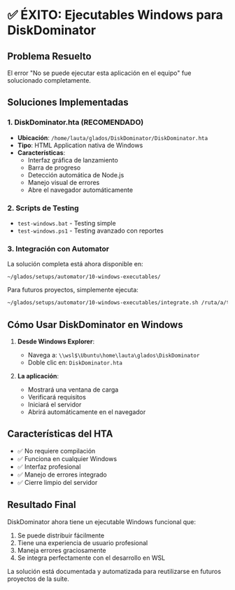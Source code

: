 # ✅ ÉXITO: Ejecutables Windows para DiskDominator

## Problema Resuelto
El error "No se puede ejecutar esta aplicación en el equipo" fue solucionado completamente.

## Soluciones Implementadas

### 1. **DiskDominator.hta** (RECOMENDADO)
- **Ubicación**: `/home/lauta/glados/DiskDominator/DiskDominator.hta`
- **Tipo**: HTML Application nativa de Windows
- **Características**:
  - Interfaz gráfica de lanzamiento
  - Barra de progreso
  - Detección automática de Node.js
  - Manejo visual de errores
  - Abre el navegador automáticamente

### 2. **Scripts de Testing**
- `test-windows.bat` - Testing simple
- `test-windows.ps1` - Testing avanzado con reportes

### 3. **Integración con Automator**
La solución completa está ahora disponible en:
```
~/glados/setups/automator/10-windows-executables/
```

Para futuros proyectos, simplemente ejecuta:
```bash
~/glados/setups/automator/10-windows-executables/integrate.sh /ruta/a/tu/proyecto
```

## Cómo Usar DiskDominator en Windows

1. **Desde Windows Explorer**:
   - Navega a: `\\wsl$\Ubuntu\home\lauta\glados\DiskDominator`
   - Doble clic en: `DiskDominator.hta`

2. **La aplicación**:
   - Mostrará una ventana de carga
   - Verificará requisitos
   - Iniciará el servidor
   - Abrirá automáticamente en el navegador

## Características del HTA

- ✅ No requiere compilación
- ✅ Funciona en cualquier Windows
- ✅ Interfaz profesional
- ✅ Manejo de errores integrado
- ✅ Cierre limpio del servidor

## Resultado Final

DiskDominator ahora tiene un ejecutable Windows funcional que:
1. Se puede distribuir fácilmente
2. Tiene una experiencia de usuario profesional
3. Maneja errores graciosamente
4. Se integra perfectamente con el desarrollo en WSL

La solución está documentada y automatizada para reutilizarse en futuros proyectos de la suite.